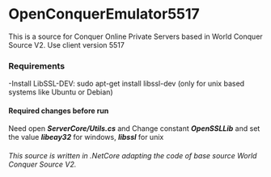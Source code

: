 # OpenConquerEmulator5517
This is a source for Conquer Online Private Servers based in World Conquer Source V2. Use client version 5517

### Requirements
-Install LibSSL-DEV: sudo apt-get install libssl-dev (only for unix based systems like Ubuntu or Debian)

#### Required changes before run
Need open ***ServerCore/Utils.cs*** and Change constant ***OpenSSLLib*** and set the value ***libeay32*** for windows, ***libssl*** for unix

###### This source is written in .NetCore adapting the code of base source World Conquer Source V2.
